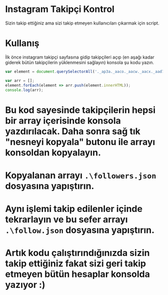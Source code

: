 # Instagram Takipçi Kontrol
Sizin takip ettiğiniz ama sizi takip etmeyen kullanıcıları çıkarmak için script.

# Kullanış
İlk önce instagram takipçi sayfasına gidip takipçileri açıp (en aşağı kadar giderek bütün takipçilerin yüklenmesini sağlayın) konsola şu kodu yazın.

```javascript
var element = document.querySelectorAll('._ap3a._aaco._aacw._aacx._aad7._aade');

var arr = [];
element.forEach(element => arr.push(element.innerHTML));
console.log(arr);
```

# Bu kod sayesinde takipçilerin hepsi bir array içerisinde konsola yazdırılacak. Daha sonra sağ tık "nesneyi kopyala" butonu ile arrayı konsoldan kopyalayın.
# Kopyalanan arrayı `.\followers.json` dosyasına yapıştırın.

# Aynı işlemi takip edilenler içinde tekrarlayın ve bu sefer arrayı `.\follow.json` dosyasına yapıştırın.

# Artık kodu çalıştırındığınızda sizin takip ettiğiniz fakat sizi geri takip etmeyen bütün hesaplar konsolda yazıyor :)
